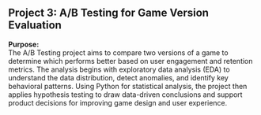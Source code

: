 ## Project 3: A/B Testing for Game Version Evaluation

**Purpose:**  
The A/B Testing project aims to compare two versions of a game to determine which performs better based on user engagement and retention metrics. The analysis begins with exploratory data analysis (EDA) to understand the data distribution, detect anomalies, and identify key behavioral patterns. Using Python for statistical analysis, the project then applies hypothesis testing to draw data-driven conclusions and support product decisions for improving game design and user experience.
